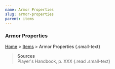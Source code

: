 ```yaml
---
name: Armor Properties
slug: armor-properties
parent: items
---
```

### Armor Properties
[Home](dm-operations-center) > [Items](items) > Armor Properties {.small-text}



> **Sources** <br/>
> Player's Handbook, p. XXX
{.read .small-text}
